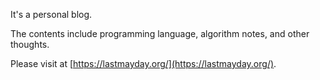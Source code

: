It's a personal blog.

The contents include programming language, algorithm notes, and other thoughts.

Please visit at [https://lastmayday.org/](https://lastmayday.org/).
